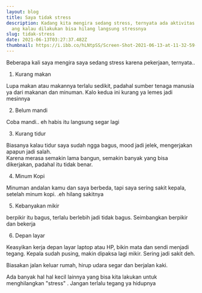 ```yaml
---
layout: blog
title: Saya tidak stress
description: Kadang kita mengira sedang stress, ternyata ada aktivitas kecil y
  ang kalau dilakukan bisa hilang langsung stressnya
slug: tidak-stress
date: 2021-06-13T03:27:37.482Z
thumbnail: https://i.ibb.co/hLNtpSS/Screen-Shot-2021-06-13-at-11-32-59-AM.png
---
```

Beberapa kali saya mengira saya sedang stress karena pekerjaan, ternyata..

1. Kurang makan

Lupa makan atau makannya terlalu sedikit, padahal sumber tenaga manusia ya dari makanan dan minuman. Kalo kedua ini kurang ya lemes jadi mesinnya

2. Belum mandi

Coba mandi.. eh habis itu langsung segar lagi

3. Kurang tidur

Biasanya kalau tidur saya sudah ngga bagus, mood jadi jelek, mengerjakan apapun jadi salah. \
Karena merasa semakin lama bangun, semakin banyak yang bisa dikerjakan, padahal itu tidak benar.

4. Minum Kopi

Minuman andalan kamu dan saya berbeda, tapi saya sering sakit kepala, setelah minum kopi. .eh hilang sakitnya

5. Kebanyakan mikir

berpikir itu bagus, terlalu berlebih jadi tidak bagus. Seimbangkan berpikir dan bekerja

6. Depan layar

Keasyikan kerja depan layar laptop atau HP, bikin mata dan sendi menjadi tegang. Kepala sudah pusing, makin dipaksa lagi mikir. Sering jadi sakit deh.

Biasakan jalan keluar rumah, hirup udara segar dan berjalan kaki. 

Ada banyak hal hal kecil lainnya yang bisa kita lakukan untuk menghilangkan "stress" . Jangan terlalu tegang ya hidupnya